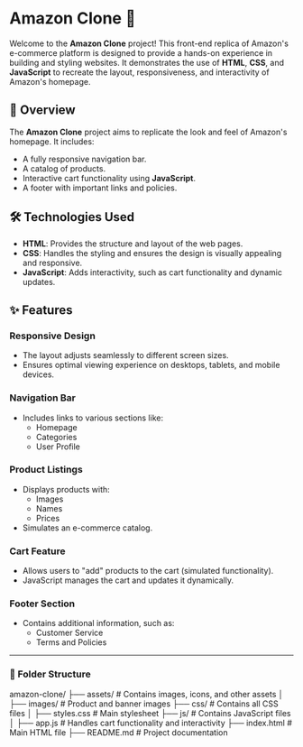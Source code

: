 # Amazon Clone 🌟

Welcome to the **Amazon Clone** project! This front-end replica of Amazon's e-commerce platform is designed to provide a hands-on experience in building and styling websites. It demonstrates the use of **HTML**, **CSS**, and **JavaScript** to recreate the layout, responsiveness, and interactivity of Amazon's homepage.



## 🌟 Overview

The **Amazon Clone** project aims to replicate the look and feel of Amazon's homepage. It includes:
- A fully responsive navigation bar.
- A catalog of products.
- Interactive cart functionality using **JavaScript**.
- A footer with important links and policies.

## 🛠 Technologies Used

- **HTML**: Provides the structure and layout of the web pages.
- **CSS**: Handles the styling and ensures the design is visually appealing and responsive.
- **JavaScript**: Adds interactivity, such as cart functionality and dynamic updates.



## ✨ Features

### Responsive Design
- The layout adjusts seamlessly to different screen sizes.
- Ensures optimal viewing experience on desktops, tablets, and mobile devices.

### Navigation Bar
- Includes links to various sections like:
  - Homepage
  - Categories
  - User Profile

### Product Listings
- Displays products with:
  - Images
  - Names
  - Prices
- Simulates an e-commerce catalog.

### Cart Feature
- Allows users to "add" products to the cart (simulated functionality).
- JavaScript manages the cart and updates it dynamically.

### Footer Section
- Contains additional information, such as:
  - Customer Service
  - Terms and Policies

---


### 📂 Folder Structure

amazon-clone/
├── assets/                # Contains images, icons, and other assets
│   ├── images/            # Product and banner images
├── css/                   # Contains all CSS files
│   ├── styles.css         # Main stylesheet
├── js/                    # Contains JavaScript files
│   ├── app.js             # Handles cart functionality and interactivity
├── index.html             # Main HTML file
├── README.md              # Project documentation






